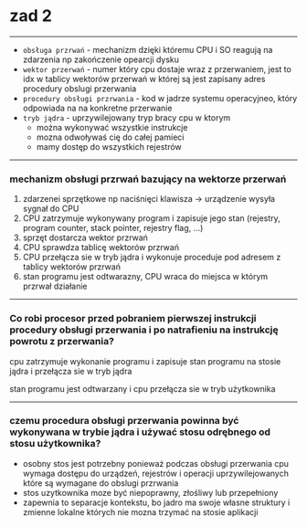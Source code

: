 # zad 2

---

* `obsługa przrwań` - mechanizm dzięki któremu CPU i SO reagują na zdarzenia np zakończenie opearcji dysku
* `wektor przerwań` - numer który cpu dostaje wraz z przerwaniem, jest to idx w tablicy wektorów przerwań w której są jest zapisany adres procedury obslugi przerwania
* `procedury obsługi przrwania` - kod w jadrze systemu operacyjneo, który odpowiada na na konkretne przerwanie
* `tryb jądra` - uprzywilejowany tryp bracy cpu w ktorym
    * można wykonywać wszystkie instrukcje
    * mozna odwoływaś cię do całej pamieci
    * mamy dostęp do wszystkich rejestrów 

---

### mechanizm obsługi przrwań bazujący na wektorze przerwań
1. zdarzenei sprzętkowe np naciśnięci klawisza -> urządzenie wysyła sygnał do CPU
2. CPU zatrzymuje wykonywany program i zapisuje jego stan (rejestry, program counter, stack pointer, rejestry flag, ...)
3. sprzęt dostarcza wektor przrwań
4. CPU sprawdza tablicę wektorów przrwań
5. CPU przełącza sie w tryb jądra i wykonuje proceduje pod adresem z tablicy wektorów przrwań
6. stan programu jest odtwarazny, CPU wraca do miejsca w którym przrwał działanie

---

### Co robi procesor przed pobraniem pierwszej instrukcji procedury obsługi przerwania i po natrafieniu na instrukcję powrotu z przerwania? 

cpu zatrzymuje wykonanie programu i zapisuje stan programu na stosie jądra i przełącza sie w tryb jądra

stan programu jest odtwarzany i cpu przełącza sie w tryb użytkownika

---

### czemu procedura obsługi przerwania powinna być wykonywana w trybie jądra i używać stosu odrębnego od stosu użytkownika?

* osobny stos jest potrzebny ponieważ podczas obsługi przerwania cpu wymaga dostępu do urządzeń, rejestrów i operacji uprzywilejowanych które są wymagane do obslugi przrwania
* stos uzytkownika moze być niepoprawny, złośliwy lub przepełniony
* zapewnia to separacje kontekstu, bo jadro ma swoje własne struktury i zmienne lokalne których nie mozna trzymać na stosie aplikacji 
